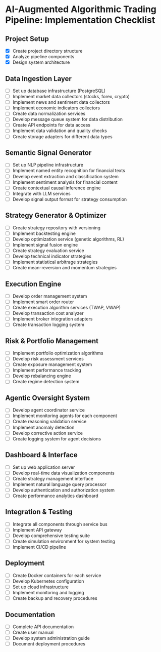 # AI-Augmented Algorithmic Trading Pipeline: Implementation Checklist

## Project Setup
- [x] Create project directory structure
- [x] Analyze pipeline components
- [x] Design system architecture

## Data Ingestion Layer
- [ ] Set up database infrastructure (PostgreSQL)
- [ ] Implement market data collectors (stocks, forex, crypto)
- [ ] Implement news and sentiment data collectors
- [ ] Implement economic indicators collectors
- [ ] Create data normalization services
- [ ] Develop message queue system for data distribution
- [ ] Create API endpoints for data access
- [ ] Implement data validation and quality checks
- [ ] Create storage adapters for different data types

## Semantic Signal Generator
- [ ] Set up NLP pipeline infrastructure
- [ ] Implement named entity recognition for financial texts
- [ ] Develop event extraction and classification system
- [ ] Implement sentiment analysis for financial content
- [ ] Create contextual causal inference engine
- [ ] Integrate with LLM services
- [ ] Develop signal output format for strategy consumption

## Strategy Generator & Optimizer
- [ ] Create strategy repository with versioning
- [ ] Implement backtesting engine
- [ ] Develop optimization service (genetic algorithms, RL)
- [ ] Implement signal fusion engine
- [ ] Create strategy evaluation service
- [ ] Develop technical indicator strategies
- [ ] Implement statistical arbitrage strategies
- [ ] Create mean-reversion and momentum strategies

## Execution Engine
- [ ] Develop order management system
- [ ] Implement smart order router
- [ ] Create execution algorithm services (TWAP, VWAP)
- [ ] Develop transaction cost analyzer
- [ ] Implement broker integration adapters
- [ ] Create transaction logging system

## Risk & Portfolio Management
- [ ] Implement portfolio optimization algorithms
- [ ] Develop risk assessment services
- [ ] Create exposure management system
- [ ] Implement performance tracking
- [ ] Develop rebalancing engine
- [ ] Create regime detection system

## Agentic Oversight System
- [ ] Develop agent coordinator service
- [ ] Implement monitoring agents for each component
- [ ] Create reasoning validation service
- [ ] Implement anomaly detection
- [ ] Develop corrective action service
- [ ] Create logging system for agent decisions

## Dashboard & Interface
- [ ] Set up web application server
- [ ] Develop real-time data visualization components
- [ ] Create strategy management interface
- [ ] Implement natural language query processor
- [ ] Develop authentication and authorization system
- [ ] Create performance analytics dashboard

## Integration & Testing
- [ ] Integrate all components through service bus
- [ ] Implement API gateway
- [ ] Develop comprehensive testing suite
- [ ] Create simulation environment for system testing
- [ ] Implement CI/CD pipeline

## Deployment
- [ ] Create Docker containers for each service
- [ ] Develop Kubernetes configuration
- [ ] Set up cloud infrastructure
- [ ] Implement monitoring and logging
- [ ] Create backup and recovery procedures

## Documentation
- [ ] Complete API documentation
- [ ] Create user manual
- [ ] Develop system administration guide
- [ ] Document deployment procedures
